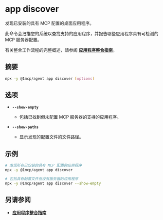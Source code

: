 # app discover

发现已安装的具有 MCP 配置的桌面应用程序。

此命令会扫描您的系统以查找支持的应用程序，并报告哪些应用程序具有可检测的 MCP 服务器配置。

有关整合工作流程的完整概述，请参阅 **[应用程序整合指南](../../guide/integrations/app-consolidation)**。

## 摘要

```bash
npx -y @1mcp/agent app discover [options]
```

## 选项

- **`--show-empty`**
  - 包括已找到但未配置 MCP 服务器的支持的应用程序。

- **`--show-paths`**
  - 显示发现的配置文件的文件路径。

## 示例

```bash
# 发现所有已安装的具有 MCP 配置的应用程序
npx -y @1mcp/agent app discover

# 包括具有配置文件但没有服务器的应用程序
npx -y @1mcp/agent app discover --show-empty
```

## 另请参阅

- **[应用程序整合指南](../../guide/integrations/app-consolidation#the-consolidation-workflow)**
